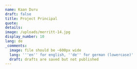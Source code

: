 ```yaml
---
name: Kaan Duru
draft: false
title: Project Principal
quote:
details:
image: /uploads/merritt-14.jpg
display_number: 10
lang: de
_comments:
  image: file should be ~600px wide
  lang: '''en'' for english, ''de'' for german (lowercase)'
  draft: drafts are saved but not published
---
```

